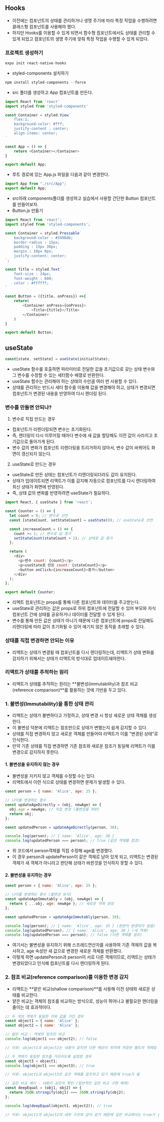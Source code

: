 ## Hooks
- 이전에는 컴포넌트의 상태를 관리하거나 생명 주기에 따라 특정 작업을 수행하려면 클래스형 컴포넌트를 사용해야 했다.
- 하지만 Hooks를 이용할 수 있게 되면서 함수형 컴포넌트에서도 상태를 관리할 수 있게 되었고 컴포넌트의 생명 주기에 맞춰 특정 작업을 수행할 수 있게 되었다.

### 프로젝트 생성하기
```js
expo init react-native-hooks
```
- styled-components 설치하기
```js
npm install styled-components --force
```
- src 폴더를 생성하고 App 컴포넌트를 만든다.
```js
import React from 'react'
import styled from 'styled-components'

const Container = styled.View`
    flex:1;
    background-color: #fff;
    justify-content : center;
    align-items: center;
`

const App = () => {
    return <Container></Container>
}

export default App;
```
- 루트 경로에 있는 App.js 파일을 다음과 같이 변경한다.
```js
import App from "./src/App";
export default App;
```
- src아래 components폴더를 생성하고 실습에서 사용할 간단한 Button 컴포넌트를 만들어보자.
- Button.js 만들기
```js
import React from 'react';
import styled from 'styled-components';

const Container = styled.Pressable`
    background-color : #3498db;
    border-radius : 15px;
    padding : 15px 30px;
    margin : 10px 0px;
    justify-content: center;
`;

const Title = styled.Text`
    font-size : 24px;
    font-weight : 600;
    color : #ffffff;
`

const Button = ({title, onPress}) =>{
    return(
        <Container onPress={onPress}>
            <Title>{title}</Title>
        </Container>
    )
}

export default Button;
```

## useState
```js
const[state, setState] = useState(initialState);
```
- useState 함수를 호출하면 파라미터로 전달한 값을 초기값으로 갖는 상태 변수와 그 변수를 수정할 수 있는 세터함수 배열로 반환한다.
- useState 함수는 관리해야 하는 상태의 수만큼 여러 번 사용할 수 있다.
- 상태를 관리하는 반드시 세터 함수를 이용해 값을 변경해야 하고, 상태가 변경되면 컴포넌트가 변경된 내용을 반영하여 다시 렌더링 된다.

### 변수를 만들면 안되나?
1. 변수로 직접 만드는 경우
- 컴포넌트가 리렌더링되면 변수는 초기화된다.
- 즉, 렌더링이 다시 이루어질 때마다 변수에 새 값을 할당해도 이전 값이 사라지고 초기값으로 돌아가게 된다.
- 변수 값의 변화가 컴포넌트 리렌더링을 트리거하지 않아서, 변수 값이 바뀌어도 화면이 갱신되지 않는다.

2. useState로 만드는 경우
- useState로 만든 상태는 컴포넌트가 리렌더링되더라도 값이 유지된다.
- 상태가 업데이트되면 리액트가 이를 감지해 자동으로 컴포넌트를 다시 렌더링하여 최신 상태가 화면에 반영된다.
- 즉, 상태 값의 변화를 반영하려면 useState가 필요하다.

```js
import React, { useState } from 'react';

const Counter = () => {
  let count = 0; // 변수로 선언
  const [stateCount, setStateCount] = useState(0); // useState로 선언

  const increaseCount = () => {
    count += 1; // 변수로 값 증가
    setStateCount(stateCount + 1); // 상태로 값 증가
  };

  return (
    <div>
      <p>변수 count: {count}</p>
      <p>useState로 만든 count: {stateCount}</p>
      <button onClick={increaseCount}>증가</button>
    </div>
  );
};

export default Counter;
```
- 리액트 컴포넌트는 props를 통해 다른 컴포넌트와 데이터를 주고받는다.
- useState로 관리하는 값은 props로 하위 컴포넌트에 전달할 수 있어 부모와 자식 컴포넌트 간에 상태를 공유하거나 데이터를 전달할 수 있게 된다. 
- 변수를 통해 만든 값은 상태가 아니기 때문에 다른 컴포넌트에 props로 전달해도 리렌더링에 따라 값이 초기화될 수 있어 예기치 않은 동작을 초래할 수 있다.

### 상태를 직접 변경하면 안되는 이유
- 리액트는 상태가 변경될 때 컴포넌트를 다시 렌더링하는데, 리액트가 상태 변화를 감지하기 위해서는 상태가 리액트의 방식대로 업데이트돼야한다.

### 리액트가 상태를 추적하는 원리
- 리액트가 상태를 추적하는 원리는 **불변성(immutability)과 참조 비교(reference comparison)**를 활용하는 것에 기반을 두고 있다.

### 1. 불변성(Immutability)을 통한 상태 관리
- 리액트는 상태가 불변하다고 가정하고, 상태 변경 시 항상 새로운 상태 객체를 생성한다.
- 이 불변성 덕분에 리액트는 참조만으로 상태가 변했는지 쉽게 감지할 수 있다.
- 상태를 직접 변경하지 않고 새로운 객체를 만들어야 리액트가 이를 "변경된 상태"로 인식한다.
- 만약 기존 상태를 직접 변경하면 기존 참조와 새로운 참조가 동일해 리액트가 이를 변경으로 감지하지 못한다.

#### 1. 불변성을 유지하지 않는 경우
- 불변성을 지키지 않고 객체를 수정할 수는 있다.
- 리액트에서 이런 식으로 상태를 변경하면 문제가 발생할 수 있다.
```js
const person = { name: 'Alice', age: 25 };

// 나이를 변경하는 함수
const updateAgeDirectly = (obj, newAge) => {
  obj.age = newAge; // 직접 변경 (불변성을 위반)
  return obj;
};

const updatedPerson = updateAgeDirectly(person, 30);

console.log(person); // { name: 'Alice', age: 30 }
console.log(updatedPerson === person); // true (같은 객체를 참조)
```
- 위 코드에서 person객체를 직접 수정해 age를 변경했다.
- 이 경우 person과 updatePerson이 같은 객체로 남아 있게 되고, 리액트는 변경된 객체가 새 객체가 아니라고 판단해 상태가 바뀐것을 인식하지 못할 수 있다.

#### 2. 불변성을 유지하는 경우
```js
const person = { name: 'Alice', age: 25 };

// 나이를 변경하는 함수 (불변성 유지)
const updateAgeImmutably = (obj, newAge) => {
  return { ...obj, age: newAge }; // 새로운 객체 생성
};

const updatedPerson = updateAgeImmutably(person, 30);

console.log(person); // { name: 'Alice', age: 25 } (원본이 변경되지 않음)
console.log(updatedPerson); // { name: 'Alice', age: 30 } (새 객체)
console.log(updatedPerson === person); // false (다른 객체를 참조)
```
- 여기서는 불변성을 유지하기 위해 스프레드연산자를 사용하여 기존 객체의 값을 복사하고, age 속성만 새 값으로 변경한 새로운 객체를 반환했다.
- 이렇게 하면 updatePerson과 person이 서로 다른 객체이므로, 리액트는 상태가 변경되었다고 인식해 컴포넌트를 다시 렌더링하게 된다.



### 2. 참조 비교(reference comparison)를 이용한 변경 감지
- 리액트는 **얕은 비교(shallow comparison)**를 사용해 이전 상태와 새로운 상태를 비교한다.
- 얕은 비교는 객체의 참조를 비교하는 방식으로, 성능이 뛰어나고 불필요한 렌더링을 줄이는 데 효과적이다.

```js
// 두 개의 객체가 동일한 키와 값을 가진 경우
const object1 = { name: 'Alice' };
const object2 = { name: 'Alice' };

// 얕은 비교 - 객체의 참조만 비교
console.log(object1 === object2); // false

// 이유: object1과 object2는 내용이 같지만 다른 메모리 위치에 저장된 별도의 객체임

// 두 객체가 동일한 참조를 가리키도록 설정한 경우
const object3 = object1;
console.log(object1 === object3); // true

// 이유: object1과 object3은 같은 객체를 참조하고 있기 때문에 true가 됨

// 깊은 비교 예시 - 내용이 같은지 확인 (일반적인 깊은 비교 구현 예제)
const deepEqual = (obj1, obj2) => {
  return JSON.stringify(obj1) === JSON.stringify(obj2);
};

console.log(deepEqual(object1, object2)); // true

// 이유: object1과 object2의 내부 구조와 값이 같기 때문에 깊은 비교에서는 true가 됨
```
